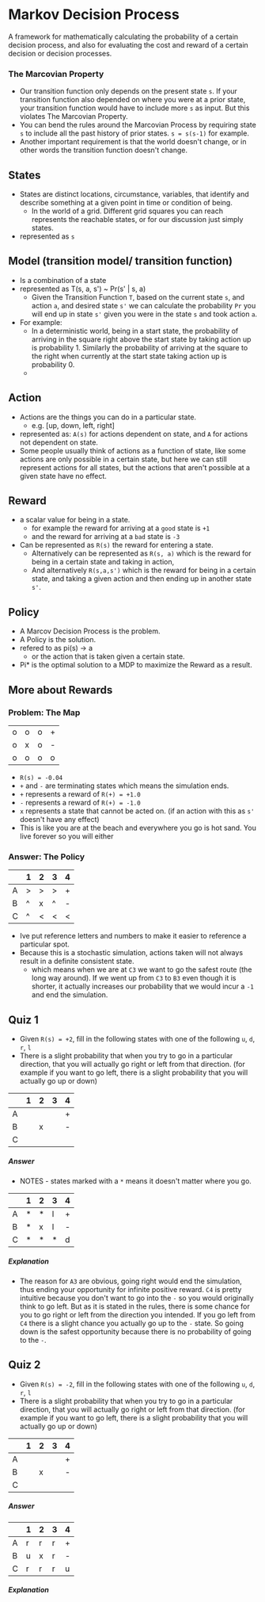 # Markov Decision Process
A framework for mathematically calculating the probability of a certain decision process, and also for evaluating the cost and reward of a certain decision or decision processes.
### The Marcovian Property
- Our transition function only depends on the present state `s`. If your transition function also depended on where you were at a prior state, your transition function would have to include more `s` as input. But this violates The Marcovian Property. 
- You can bend the rules around the Marcovian Process by requiring state `s` to include all the past history of prior states. `s = s(s-1)` for example.
- Another important requirement is that the world doesn't change, or in other words the transition function doesn't change.
## States 
- States are distinct locations, circumstance, variables, that identify and describe something at a given point in time or condition of being. 
  - In the world of a grid. Different grid squares you can reach represents the reachable states, or for our discussion just simply states.
- represented as `s`


## Model (transition model/ transition function)
- Is a combination of a state
- represented as T(s, a, s') ~ Pr(s' | s, a)
  - Given the Transition Function `T`, based on the current state `s`, and action `a`, and desired state `s'` we can calculate the probability `Pr` you will end up in state `s'` given you were in the state `s` and took action `a`.
- For example:
  - In a deterministic world, being in a start state, the probability of arriving in the square right above the start state by taking action up is probability 1. Similarly the probability of arriving at the square to the right when currently at the start state taking action up is probability 0.
  - 

## Action
- Actions are the things you can do in a particular state.
  - e.g. [up, down, left, right]
- represented as: `A(s)` for actions dependent on state, and `A` for actions not dependent on state.
- Some people usually think of actions as a function of state, like some actions are only possible in a certain state, but here we can still represent actions for all states, but the actions that aren't possible at a given state have no effect.


## Reward
- a scalar value for being in a state.
  - for example the reward for arriving at a `good` state is `+1`
  - and the reward for arriving at a `bad` state is `-3`
- Can be represented as `R(s)` the reward for entering a state.
  - Alternatively can be represented as `R(s, a)` which is the reward for being in a certain state and taking in action,
  - And alternatively `R(s,a,s')` which is the reward for being in a certain state, and taking a given action and then ending up in another state `s'`.

## Policy
- A Marcov Decision Process is the problem.
- A Policy is the solution. 
- refered to as pi(s) -> a 
  - or the action that is taken given a certain state.
- Pi* is the optimal solution to a MDP to maximize the Reward as a result.


## More about Rewards

### Problem: The Map
|   |   |   |   |
|---|---|---|---|
| o | o | o | + |
| o | x | o | - |
| o | o | o | o |

- `R(s) = -0.04`
- `+` and `-` are terminating states which means the simulation ends.
- `+` represents a reward of `R(+) = +1.0` 
- `-` represents a reward of `R(+) = -1.0` 
- `x` represents a state that cannot be acted on. (if an action with this as `s'` doesn't have any effect)
- This is like you are at the beach and everywhere you go is hot sand. You live forever so you will either

### Answer: The Policy

|   | 1 | 2 | 3 | 4 |
|---|---|---|---|---|
| A | > | > | > | + |
| B | ^ | x | ^ | - |
| C | ^ | < | < | < |

- Ive put reference letters and numbers to make it easier to reference a particular spot.
- Because this is a stochastic simulation, actions taken will not always result in a definite consistent state. 
  - which means when we are at `C3` we want to go the safest route (the long way around). If we went up from `C3` to `B3` even though it is shorter, it actually increases our probability that we would incur a `-1` and end the simulation.

## Quiz 1
- Given `R(s) = +2`, fill in the following states with one of the following `u`, `d`, `r`, `l`
- There is a slight probability that when you try to go in a particular direction, that you will actually go right or left from that direction. (for example if you want to go left, there is a slight probability that you will actually go up or down)

|   | 1 | 2 | 3 | 4 |
|---|---|---|---|---|
| A |   |   |   | + |
| B |   | x |   | - |
| C |   |   |   |   |

##### Answer
- NOTES - states marked with a `*` means it doesn't matter where you go.

|   | 1 | 2 | 3 | 4 |
|---|---|---|---|---|
| A | * | * | l | + |
| B | * | x | l | - |
| C | * | * | * | d |

##### Explanation
- The reason for `A3` are obvious, going right would end the simulation, thus ending your opportunity for infinite positive reward. `C4` is pretty intuitive because you don't want to go into the `-` so you would originally think to go left. But as it is stated in the rules, there is some chance for you to go right or left from the direction you intended. If you go left from `C4` there is a slight chance you actually go up to the `-` state. So going down is the safest opportunity because there is no probability of going to the `-`.

## Quiz 2
- Given `R(s) = -2`, fill in the following states with one of the following `u`, `d`, `r`, `l`
- There is a slight probability that when you try to go in a particular direction, that you will actually go right or left from that direction. (for example if you want to go left, there is a slight probability that you will actually go up or down)
  
|   | 1 | 2 | 3 | 4 |
|---|---|---|---|---|
| A |   |   |   | + |
| B |   | x |   | - |
| C |   |   |   |   |

##### Answer
  
|   | 1 | 2 | 3 | 4 |
|---|---|---|---|---|
| A | r | r | r | + |
| B | u | x | r | - |
| C | r | r | r | u |

##### Explanation
